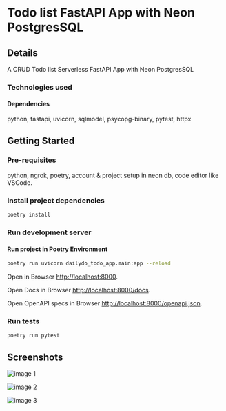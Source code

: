 # Todo list FastAPI App with Neon PostgresSQL

## Details

A CRUD Todo list Serverless FastAPI App with Neon PostgresSQL

### Technologies used

#### Dependencies

python, fastapi, uvicorn, sqlmodel, psycopg-binary, pytest, httpx

## Getting Started

### Pre-requisites

python, ngrok, poetry, account & project setup in neon db, code editor like VSCode.

### Install project dependencies

```bash
poetry install
```

### Run development server

#### Run project in Poetry Environment

```bash
poetry run uvicorn dailydo_todo_app.main:app --reload
```

Open in Browser [http://localhost:8000](http://localhost:8000).

Open Docs in Browser [http://localhost:8000/docs](http://localhost:8000/docs).

Open OpenAPI specs in Browser [http://localhost:8000/openapi.json](http://localhost:8000/openapi.json).

### Run tests

```bash
poetry run pytest
```

## Screenshots

![image 1](https://raw.githubusercontent.com/usamyismy7/generative-ai-projects/master/project-2_todo-list-full-stack-nextjs-fastapi/project_2/server/assets/image.png)

![image 2](https://raw.githubusercontent.com/usamyismy7/generative-ai-projects/master/project-2_todo-list-full-stack-nextjs-fastapi/project_2/server/assets/image-2.png)

![image 3](https://raw.githubusercontent.com/usamyismy7/generative-ai-projects/master/project-2_todo-list-full-stack-nextjs-fastapi/project_2/server/assets/image-1.png)
